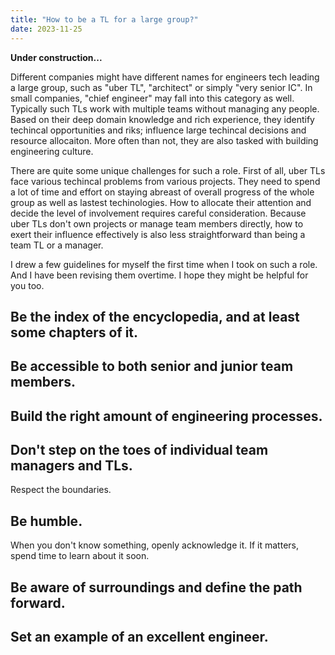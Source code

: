 ```yaml
---
title: "How to be a TL for a large group?"
date: 2023-11-25
---
```


__Under construction...__

Different companies might have different names for engineers tech leading a large group, such as "uber TL", "architect" or simply "very senior IC". In small companies, "chief engineer" may fall into this category as well. Typically such TLs work with multiple teams without managing any people. Based on their deep domain knowledge and rich experience, they identify techincal opportunities and riks; influence large techincal decisions and resource allocaiton. More often than not, they are also tasked with building engineering culture.

There are quite some unique challenges for such a role. First of all, uber TLs face various techincal problems from various projects. They need to spend a lot of time and effort on staying abreast of  overall progress of the whole group as well as lastest techinologies. How to allocate their attention and decide the level of involvement requires careful consideration. Because uber TLs don't own projects or manage team members directly, how to exert their influence effectively is also less straightforward than being a team TL or a manager.

I drew a few guidelines for myself the first time when I took on such a role. And I have been revising them overtime. I hope they might be helpful for you too.

## Be the index of the encyclopedia, and at least some chapters of it.
## Be accessible to both senior and junior team members.
## Build the right amount of engineering processes.
## Don't step on the toes of individual team managers and TLs.
Respect the boundaries.
## Be humble.
When you don't know something, openly acknowledge it. If it matters, spend time to learn about it soon.
## Be aware of surroundings and define the path forward.
## Set an example of an excellent engineer.
